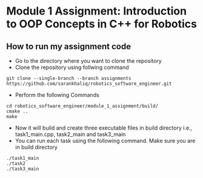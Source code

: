 # Module 1 Assignment: Introduction to OOP Concepts in C++ for Robotics

## How to run my assignment code

- Go to the directory where you want to clone the repository
- Clone the repository using follwing command
```
git clone --single-branch --branch assignments https://github.com/sarankhaliq/robotics_software_engineer.git
```
- Perform the following Commands 
```
cd robotics_software_engineer/module_1_assignment/build/
cmake ..
make
```
- Now it will build and create three executable files in build directory i.e., task1_main.cpp, task2_main and task3_main
- You can run each task using the following command. Make sure you are in build directory
```
./task1_main 
./task2
./task3_main